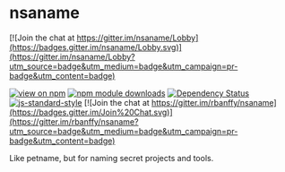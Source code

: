 # nsaname

[![Join the chat at https://gitter.im/nsaname/Lobby](https://badges.gitter.im/nsaname/Lobby.svg)](https://gitter.im/nsaname/Lobby?utm_source=badge&utm_medium=badge&utm_campaign=pr-badge&utm_content=badge)

[![view on npm](http://img.shields.io/npm/v/nsaname.svg)](https://www.npmjs.org/package/nsaname)
[![npm module downloads](http://img.shields.io/npm/dt/nsaname.svg)](https://www.npmjs.org/package/nsaname)
[![Dependency Status](https://david-dm.org/rbanffy/nsaname.svg)](https://david-dm.org/rbanffy/nsaname)
[![js-standard-style](https://img.shields.io/badge/code%20style-standard-brightgreen.svg)](https://github.com/feross/standard)
[![Join the chat at https://gitter.im/rbanffy/nsaname](https://badges.gitter.im/Join%20Chat.svg)](https://gitter.im/rbanffy/nsaname?utm_source=badge&utm_medium=badge&utm_campaign=pr-badge&utm_content=badge)


Like petname, but for naming secret projects and tools.
